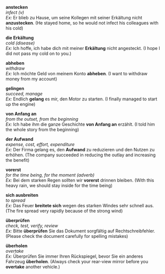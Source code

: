 **anstecken**  
*infect (v)*  
*Ex:* Er blieb zu Hause, um seine Kollegen mit seiner Erkältung nicht **anzustecken**. (He stayed home, so he would not infect his colleagues with his cold)  

**die Erkältung**  
*cold (disease)*  
*Ex:* Ich hoffe, ich habe dich mit meiner **Erkältung** nicht angesteckt. (I hope I did not pass my cold on to you.)  

**abheben**  
*withdraw*  
*Ex:* Ich möchte Geld von meinem Konto **abheben**. (I want to withdraw money from my account)

**gelingen**  
*succeed, manage*  
*Ex:* Endlich **gelang** es mir, den Motor zu starten. (I finally managed to start up the engine)

**von Anfang an**  
*from the outset, from the beginning*  
*Ex:* Ich habe ihm die ganze Geschichte **von Anfang an** erzählt. (I told him the whole story from the beginning)  

**der Aufwand**  
*expense, cost, effort, expenditure*  
*Ex:* Der Firma gelang es, den **Aufwand** zu reduzieren und den Nutzen zu erhöhen. (The company succeeded in reducing the outlay and increasing the benefit)

**vorerst**  
*for the time being, for the moment (adverb)*  
*Ex:* Bei dem starken Regen sollten wir **vorerst** drinnen bleiben. (With this heavy rain, we should stay inside for the time being)

**sich ausbreiten**  
*to spread*  
*Ex:* Das Feuer **breitete sich** wegen des starken Windes sehr schnell aus. (The fire spread very rapidly because of the strong wind)  

**überprüfen**  
*check, test, verify, review*  
*Ex:* Bitte **überprüfen** Sie das Dokument sorgfältig auf Rechtschreibfehler. (Please check the document carefully for spelling mistakes)  

**überholen**  
*overtake*  
*Ex:* Überprüfen Sie immer Ihren Rückspiegel, bevor Sie ein anderes Fahrzeug **überholen**. (Always check your rear-view mirror before you **overtake** another vehicle.)